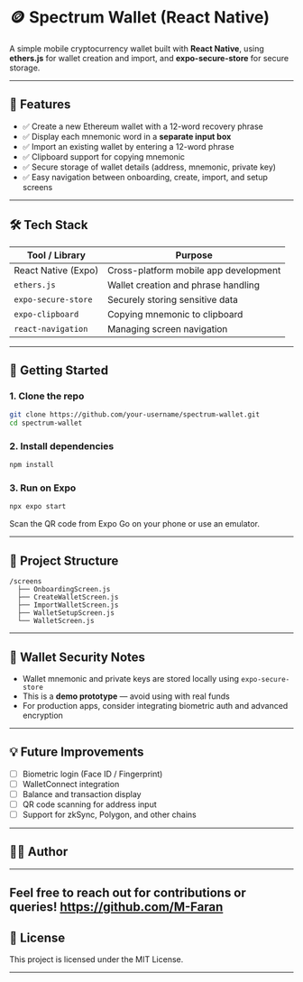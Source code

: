 # 🪙 Spectrum Wallet (React Native)

A simple mobile cryptocurrency wallet built with **React Native**, using **ethers.js** for wallet creation and import, and **expo-secure-store** for secure storage.

---

## 📱 Features

* ✅ Create a new Ethereum wallet with a 12-word recovery phrase
* ✅ Display each mnemonic word in a **separate input box**
* ✅ Import an existing wallet by entering a 12-word phrase
* ✅ Clipboard support for copying mnemonic
* ✅ Secure storage of wallet details (address, mnemonic, private key)
* ✅ Easy navigation between onboarding, create, import, and setup screens

---

## 🛠️ Tech Stack

| Tool / Library      | Purpose                               |
| ------------------- | ------------------------------------- |
| React Native (Expo) | Cross-platform mobile app development |
| `ethers.js`         | Wallet creation and phrase handling   |
| `expo-secure-store` | Securely storing sensitive data       |
| `expo-clipboard`    | Copying mnemonic to clipboard         |
| `react-navigation`  | Managing screen navigation            |

---

## 🚀 Getting Started

### 1. Clone the repo

```bash
git clone https://github.com/your-username/spectrum-wallet.git
cd spectrum-wallet
```

### 2. Install dependencies

```bash
npm install
```

### 3. Run on Expo

```bash
npx expo start
```

Scan the QR code from Expo Go on your phone or use an emulator.

---

## 📂 Project Structure

```
/screens
  ├── OnboardingScreen.js
  ├── CreateWalletScreen.js
  ├── ImportWalletScreen.js
  ├── WalletSetupScreen.js
  └── WalletScreen.js
```

---

## 🔐 Wallet Security Notes

* Wallet mnemonic and private keys are stored locally using `expo-secure-store`
* This is a **demo prototype** — avoid using with real funds
* For production apps, consider integrating biometric auth and advanced encryption

---

## 💡 Future Improvements

* [ ] Biometric login (Face ID / Fingerprint)
* [ ] WalletConnect integration
* [ ] Balance and transaction display
* [ ] QR code scanning for address input
* [ ] Support for zkSync, Polygon, and other chains

---

## 🙋‍♂️ Author
****
Feel free to reach out for contributions or queries!
https://github.com/M-Faran
---

## 📝 License

This project is licensed under the MIT License.

---

